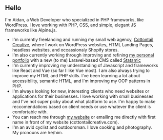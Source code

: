 ## Hello
I'm Aidan, a Web Developer who specialized in PHP frameworks, like WordPress. I love working with PHP, CSS, and simple, elegant JS frameworks like Alpine.js.
- I'm currently freelancing and running my small web agency, [Cottontail Creative](https://cottontailcreative.com), where I work on WordPress websites, HTML Landing Pages, headless websites, and occassionaly Shopify stores.
- I'm also currently working through improving and refining [my personal portfolio](https://github.com/aidanweltner/folio22) with a new \(to me\) Laravel-based CMS called [Statamic](https://statamic.com)
- I'm currently improving my understanding of Javascript and frameworks like React and Vue \(so far I like Vue most\). I am also always trying to improve my HTML and PHP skills. I've been learning a lot about accessibility, semantic HTML, and I'm improving my OOP patterns in PHP.
- I'm always looking for new, interesting clients who need websites or applications for their businesses. I love working with small businesses and I've not super picky about what platform to use. I'm happy to make reccomendations based on client needs or use whatever the client is comfortable with.
- You can reach me through [my website](https://cottontailcreative.com) or emailing me directly with first name in front of my website \(cottontailcreative.com\).
- I'm an avid cyclist and outdoorsman. I love cooking and photography. My pronouns are he/him.